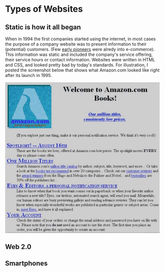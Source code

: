 # Types of Websites

## Static is how it all began

When in 1994 the first companies started using the internet, in most cases the purpose of a company website was to present information to their \(potential\) customers. \(Few [early pioneers](https://www.entrepreneur.com/article/230620) were alredy into e-commerce\). This information was static and included the company's service offering, their service hours or contact information. Websites were written in HTML and CSS, and looked pretty bad by today's standards. For illustration, I posted the screenshot below that shows what Amazon.com looked like right after its launch in 1995.

![Amazon.com in July 1995.](../../../.gitbook/assets/amazon_1995.png)

## Web 2.0

## Smartphones

